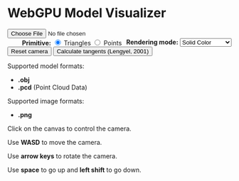 # WebGPU Model Visualizer

<script src="pako.js"></script>
<script src="model_visualizer.js" defer></script>
<p id="webgpuCheck"></p>
<p id="webgpuFPS"></p>
<p id="webgpuModelInformation"></p>
<center>
	<canvas id="webgpuCanvas" width="980" height="550"></canvas>
</center>
<div>
	<input id="webgpuFile" type="file" accept=".obj,.pcd,.png">
	<div style="float: right;">
		<div style="float: left; margin-right: 10px;">
			<b>Primitive:</b>
			<input type="radio" name="webgpuPrimitive" id="triangles" value="triangles" checked>
			<label for="triangles">Triangles</label>
			<input type="radio" name="webgpuPrimitive" id="points" value="points">
			<label for="points">Points</label>
		</div>
		<b>Rendering mode:</b>
		<select name="Rendering mode" id="webgpuRenderingMode">
			<option value="solidColor">Solid Color</option>
			<option value="normals">Normals</option>
			<option value="uv">UV</option>
			<option value="colors">Vertex Colors</option>
			<option value="tangents">Tangents</option>
			<option value="simpleShading">Simple Shading</option>
			<option value="texture">Texture</option>
		</select>
	</div>
</div>
<div style="margin-top: 10px;">
	<button id="webgpuResetCamera">Reset camera</button> <button id="webgpuCalculateTangents">Calculate tangents (Lengyel, 2001)</button>
</div>
<p id="webgpuFileCheck"></p>

Supported model formats:
- **.obj**
- **.pcd** (Point Cloud Data)

Supported image formats:
- **.png**

Click on the canvas to control the camera.

Use **WASD** to move the camera.

Use **arrow keys** to rotate the camera.

Use **space** to go up and **left shift** to go down.

